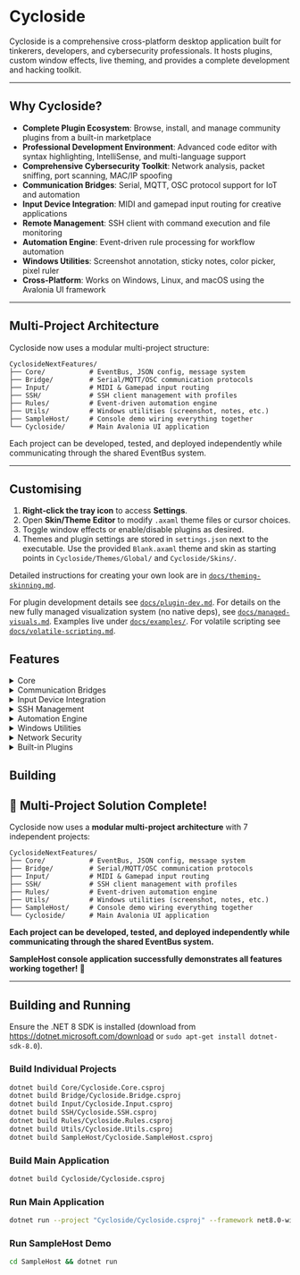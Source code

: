 # Cycloside

Cycloside is a comprehensive cross-platform desktop application built for tinkerers, developers, and cybersecurity professionals. It hosts plugins, custom window effects, live theming, and provides a complete development and hacking toolkit.

---

## Why Cycloside?

* **Complete Plugin Ecosystem**: Browse, install, and manage community plugins from a built-in marketplace
* **Professional Development Environment**: Advanced code editor with syntax highlighting, IntelliSense, and multi-language support
* **Comprehensive Cybersecurity Toolkit**: Network analysis, packet sniffing, port scanning, MAC/IP spoofing
* **Communication Bridges**: Serial, MQTT, OSC protocol support for IoT and automation
* **Input Device Integration**: MIDI and gamepad input routing for creative applications
* **Remote Management**: SSH client with command execution and file monitoring
* **Automation Engine**: Event-driven rule processing for workflow automation
* **Windows Utilities**: Screenshot annotation, sticky notes, color picker, pixel ruler
* **Cross-Platform**: Works on Windows, Linux, and macOS using the Avalonia UI framework

---

## Multi-Project Architecture

Cycloside now uses a modular multi-project structure:

```
CyclosideNextFeatures/
├── Core/           # EventBus, JSON config, message system
├── Bridge/         # Serial/MQTT/OSC communication protocols
├── Input/          # MIDI & Gamepad input routing
├── SSH/            # SSH client management with profiles
├── Rules/          # Event-driven automation engine
├── Utils/          # Windows utilities (screenshot, notes, etc.)
├── SampleHost/     # Console demo wiring everything together
└── Cycloside/      # Main Avalonia UI application
```

Each project can be developed, tested, and deployed independently while communicating through the shared EventBus system.

---

## Customising

1.  **Right‑click the tray icon** to access **Settings**.
2.  Open **Skin/Theme Editor** to modify `.axaml` theme files or cursor choices.
3.  Toggle window effects or enable/disable plugins as desired.
4.  Themes and plugin settings are stored in `settings.json` next to the executable.
    Use the provided `Blank.axaml` theme and skin as starting points in
    `Cycloside/Themes/Global/` and `Cycloside/Skins/`.

Detailed instructions for creating your own look are in
[`docs/theming-skinning.md`](docs/theming-skinning.md).

For plugin development details see [`docs/plugin-dev.md`](docs/plugin-dev.md).
For details on the new fully managed visualization system (no native deps), see
[`docs/managed-visuals.md`](docs/managed-visuals.md).
Examples live under [`docs/examples/`](docs/examples/).
For volatile scripting see [`docs/volatile-scripting.md`](docs/volatile-scripting.md).

## Features

<details><summary>Core</summary>

* **Multi-Project Architecture**: Modular design with Core, Bridge, Input, SSH, Rules, Utils, and SampleHost projects
* **EventBus System**: In-process pub/sub messaging with wildcard topic support
* **JSON Configuration**: Persistent settings management with automatic serialization
* **Plugin Marketplace**: Browse, install, and manage community plugins
* **Advanced Code Editor**: Professional IDE with syntax highlighting, IntelliSense, and multi-language support
* **Dynamic Theming**: Live theme switching with custom skin support
* **Window Effects**: Custom window behaviors and visual enhancements
* Workspace profiles remember your wallpaper and plugin states for quick swaps.
* Run Lua or C# snippets as volatile scripts straight from the tray menu.
* Cross-platform auto-start and settings stored in `settings.json`.
* Rolling log files capture errors and plugin crashes with tray notifications.
* Generate new plugins via `dotnet run -- --newplugin` or from **Settings → Generate New Plugin**. Add `--with-tests` to scaffold a test project.
* Plugins communicate through a publish/subscribe bus and a remote HTTP API for
    triggering events, switching profiles or applying themes programmatically.
* Global hotkeys work on Windows, Linux and macOS.
* Hotkeys can be edited from the new Hotkey Settings window.
* Built-in skin/theme engine with a live editor and custom cursors.
* Preview skins before applying them thanks to the Skin Preview window. A sample
    `SolarizedDark` skin is included.
* GUI plugin manager to toggle and reload plugins or open the plugin folder.
* Plugin marketplace downloads and verifies modules from remote feeds.
* Skinnable widgets surface plugin features directly on the desktop.
* Window effects like wobbly windows or drop shadows are plugin friendly.
* Optional auto-update helper swaps in new versions using a checksum.
* Dedicated logs menu surfaces recent errors from the tray.
* A unified workspace shows compatible plugins as tabs or docked panels.

</details>

<details><summary>Communication Bridges</summary>

* **Serial Communication**: COM port bridging with real-time data forwarding
* **MQTT Protocol**: Full MQTT client with subscription and publishing capabilities
* **OSC Protocol**: Open Sound Control for multimedia and IoT communication
* **Cross-Platform**: Works on Windows, Linux, and macOS with proper protocol handling

</details>

<details><summary>Input Device Integration</summary>

* **MIDI Router**: MIDI device input routing and message forwarding to the event bus
* **Gamepad Router**: XInput gamepad state monitoring and event publishing
* **Real-time Input**: Live input device state monitoring and event generation
* **Cross-Platform**: Works on Windows with proper input device handling

</details>

<details><summary>SSH Management</summary>

* **SSH Client Manager**: SSH connection management with configurable profiles
* **Command Execution**: Remote command execution with timeout handling
* **File Tailing**: Real-time file monitoring over SSH connections
* **Profile Management**: Save and restore SSH connection configurations

</details>

<details><summary>Automation Engine</summary>

* **Rules Engine**: Event-driven automation with multiple trigger types
* **Trigger Types**: Bus topics, timers, file changes, process monitoring
* **Action Types**: Bus publishing, process execution, toast notifications
* **Configurable Rules**: JSON-based rule definitions with flexible matching

</details>

<details><summary>Windows Utilities</summary>

* **Screenshot Annotator**: Region selection and annotation overlay with save/copy functionality
* **Sticky Notes Manager**: Persistent JSON-based sticky notes with window management
* **Color Picker Tool**: Pixel color selection with hex output and event publishing
* **Pixel Ruler**: Screen measurement overlay tool for precise measurements
* **HTML/Markdown Host**: WebView2-based HTML/Markdown rendering with live preview
* **Python Runner**: IronPython execution with network import restrictions
* **QuickShare Server**: HTTP file sharing with QR code generation and upload form

</details>

<details><summary>Network Security</summary>

* **Packet Sniffer**: Real-time network packet capture and protocol analysis
* **Port Scanner**: Comprehensive port scanning for vulnerability assessment
* **HTTP Inspector**: Web traffic monitoring and request/response analysis
* **MAC Address Spoofing**: Network interface MAC address modification
* **IP Address Spoofing**: Network interface IP configuration spoofing
* **Network Traffic Monitor**: Real-time network traffic visualization and analysis

</details>

<details><summary>Built-in Plugins</summary>

| Plugin                   | Description                                                                              |
| ------------------------ | ---------------------------------------------------------------------------------------- |
| `ClipboardManagerPlugin` | Stores clipboard history in a window and broadcasts changes on `bus:clipboard`.          |
| `CodeEditorPlugin` | Multi-language code editor with syntax highlighting and run support. |
| `DateTimeOverlayPlugin`  | Small always-on-top window showing the current time.                                     |
| `DiskUsagePlugin`        | Visualises folder sizes in a tree view.                                                  |
| `EnvironmentEditorPlugin`| Edits environment variables at runtime (Process scope only on Linux/macOS).              |
| `FileWatcherPlugin`      | Watches a directory and logs file system events.                                         |
| `FileExplorerPlugin`     | Browse directories with tree and list views, context menu actions. |
| `NetworkToolsPlugin`     | Comprehensive network analysis with packet sniffing, port scanning, and MAC/IP spoofing. |
| `HardwareMonitorPlugin`  | Real-time system monitoring for CPU, memory, disk, and network performance. |
| `VulnerabilityScannerPlugin` | Automated security scanning for vulnerabilities and exploit suggestions. |
| `ExploitDevToolsPlugin`  | Metasploit-like interface for exploit development and penetration testing. |
| `ExploitDatabasePlugin`  | Local vulnerability and exploit information database with CVE data. |
| `DigitalForensicsPlugin` | Comprehensive digital evidence analysis and investigation toolkit. |
| `DatabaseManagerPlugin`  | Professional database management with multi-database support (SQL Server, MySQL, PostgreSQL, SQLite). |
| `ApiTestingPlugin`       | REST API testing framework with authentication and response analysis. |
| `AiAssistantPlugin`      | AI-powered code assistance, cybersecurity guidance, and intelligent features. |
| `PluginMarketplacePlugin`| Browse and install community plugins from the plugin repository. |
| `AdvancedCodeEditorPlugin` | Professional IDE with syntax highlighting, IntelliSense, and multi-language support. |
| `EncryptionPlugin`       | Encrypt text or files using AES/RSA. Accessible from File Explorer. |
| `JezzballPlugin`         | Arcade game with powerups, visual effects and Original mode.|
| `LogViewerPlugin`        | Tails a log file and filters lines on the fly.                                           |
| `NotificationCenterPlugin`| Aggregates messages broadcast via `NotificationCenter`.                                  |
| `MP3PlayerPlugin`        | Basic audio player built on NAudio.                                                      |
| `MacroPlugin`            | Records keyboard macros and saves them to disk. Playback is Windows-only.                |
| `ModTrackerPlugin`       | Plays and inspects tracker module files (MOD, IT, XM, etc.).                             |
| `ProcessMonitorPlugin`   | Lists running processes with CPU and memory usage.                                       |
| `QBasicRetroIDEPlugin`   | Minimal IDE for creating QBasic-style programs. Includes an option to launch QB64 for editing. |
| `ScreenSaverPlugin`      | Runs full-screen screensavers after a period of inactivity.                              |
| `TaskSchedulerPlugin`    | Schedules tasks with cron-style expressions.                                             |
| `TextEditorPlugin`       | Notepad-like editor supporting multiple files.                                           |
| `TerminalPlugin`         | Console with ANSI colour and scrollback.|
| `WallpaperPlugin`        | Changes the desktop wallpaper periodically.                                              |
| `WidgetHostPlugin`       | Hosts small widgets inside dockable panels.                                              |
| `WinampVisHostPlugin`    | Winamp visualisations integrated with the MP3 player.|
| `ManagedVisHostPlugin`   | Fully managed C# visualizers (bars, oscilloscope, spectrogram, matrix rain, lava lamp, starfield, etc.).|

</details>

## Building

## 🚀 **Multi-Project Solution Complete!**

Cycloside now uses a **modular multi-project architecture** with 7 independent projects:

```
CyclosideNextFeatures/
├── Core/           # EventBus, JSON config, message system
├── Bridge/         # Serial/MQTT/OSC communication protocols
├── Input/          # MIDI & Gamepad input routing
├── SSH/            # SSH client management with profiles
├── Rules/          # Event-driven automation engine
├── Utils/          # Windows utilities (screenshot, notes, etc.)
├── SampleHost/     # Console demo wiring everything together
└── Cycloside/      # Main Avalonia UI application
```

**Each project can be developed, tested, and deployed independently while communicating through the shared EventBus system.**

**SampleHost console application successfully demonstrates all features working together!** 🎉

---

## Building and Running

Ensure the .NET 8 SDK is installed (download from https://dotnet.microsoft.com/download or `sudo apt-get install dotnet-sdk-8.0`).

### Build Individual Projects
```bash
dotnet build Core/Cycloside.Core.csproj
dotnet build Bridge/Cycloside.Bridge.csproj
dotnet build Input/Cycloside.Input.csproj
dotnet build SSH/Cycloside.SSH.csproj
dotnet build Rules/Cycloside.Rules.csproj
dotnet build Utils/Cycloside.Utils.csproj
dotnet build SampleHost/Cycloside.SampleHost.csproj
```

### Build Main Application
```bash
dotnet build Cycloside/Cycloside.csproj
```

### Run Main Application
```bash
dotnet run --project "Cycloside/Cycloside.csproj" --framework net8.0-windows
```

### Run SampleHost Demo
```bash
cd SampleHost && dotnet run
```
